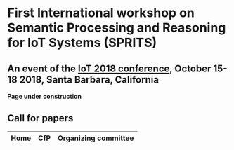 # First International workshop on Semantic Processing and Reasoning for IoT Systems (SPRITS)

## An event of the [IoT 2018 conference](http://iot-conference.org/iot2018), October 15-18 2018, Santa Barbara, California

**Page under construction**

## Call for papers

| Home          | CfP           | Organizing committee |
|:-------------:|:-------------:|:--------------------:|
